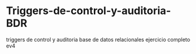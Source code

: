 # Triggers-de-control-y-auditoria-BDR
triggers de control y auditoria base de datos relacionales ejercicio completo ev4
